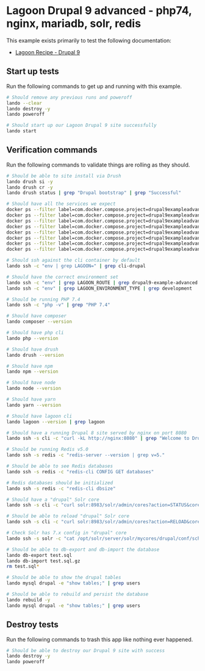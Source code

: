 Lagoon Drupal 9 advanced - php74, nginx, mariadb, solr, redis
===========================================================

This example exists primarily to test the following documentation:

* [Lagoon Recipe - Drupal 9](https://docs.lando.dev/config/lagoon.html)

Start up tests
--------------

Run the following commands to get up and running with this example.

```bash
# Should remove any previous runs and poweroff
lando --clear
lando destroy -y
lando poweroff

# Should start up our Lagoon Drupal 9 site successfully
lando start
```

Verification commands
---------------------

Run the following commands to validate things are rolling as they should.

```bash
# Should be able to site install via Drush
lando drush si -y
lando drush cr -y
lando drush status | grep "Drupal bootstrap" | grep "Successful"

# Should have all the services we expect
docker ps --filter label=com.docker.compose.project=drupal9exampleadvanced | grep Up | grep drupal9exampleadvanced_nginx_1
docker ps --filter label=com.docker.compose.project=drupal9exampleadvanced | grep Up | grep drupal9exampleadvanced_mariadb_1
docker ps --filter label=com.docker.compose.project=drupal9exampleadvanced | grep Up | grep drupal9exampleadvanced_mailhog_1
docker ps --filter label=com.docker.compose.project=drupal9exampleadvanced | grep Up | grep drupal9exampleadvanced_php_1
docker ps --filter label=com.docker.compose.project=drupal9exampleadvanced | grep Up | grep drupal9exampleadvanced_cli_1
docker ps --filter label=com.docker.compose.project=drupal9exampleadvanced | grep Up | grep drupal9exampleadvanced_solr_1
docker ps --filter label=com.docker.compose.project=drupal9exampleadvanced | grep Up | grep drupal9exampleadvanced_redis_1
docker ps --filter label=com.docker.compose.project=drupal9exampleadvanced | grep Up | grep drupal9exampleadvanced_lagooncli_1

# Should ssh against the cli container by default
lando ssh -c "env | grep LAGOON=" | grep cli-drupal

# Should have the correct environment set
lando ssh -c "env" | grep LAGOON_ROUTE | grep drupal9-example-advanced.lndo.site
lando ssh -c "env" | grep LAGOON_ENVIRONMENT_TYPE | grep development

# Should be running PHP 7.4
lando ssh -c "php -v" | grep "PHP 7.4"

# Should have composer
lando composer --version

# Should have php cli
lando php --version

# Should have drush
lando drush --version

# Should have npm
lando npm --version

# Should have node
lando node --version

# Should have yarn
lando yarn --version

# Should have lagoon cli
lando lagoon --version | grep lagoon

# Should have a running Drupal 8 site served by nginx on port 8080
lando ssh -s cli -c "curl -kL http://nginx:8080" | grep "Welcome to Drush Site-Install"

# Should be running Redis v5.0
lando ssh -s redis -c "redis-server --version | grep v=5."

# Should be able to see Redis databases
lando ssh -s redis -c "redis-cli CONFIG GET databases"

# Redis databases should be initialized
lando ssh -s redis -c "redis-cli dbsize"

# Should have a "drupal" Solr core
lando ssh -s cli -c "curl solr:8983/solr/admin/cores?action=STATUS&core=drupal"

# Should be able to reload "drupal" Solr core
lando ssh -s cli -c "curl solr:8983/solr/admin/cores?action=RELOAD&core=drupal"

# Check Solr has 7.x config in "drupal" core
lando ssh -s solr -c "cat /opt/solr/server/solr/mycores/drupal/conf/schema.xml | grep solr-7.x"

# Should be able to db-export and db-import the database
lando db-export test.sql
lando db-import test.sql.gz
rm test.sql*

# Should be able to show the drupal tables
lando mysql drupal -e "show tables;" | grep users

# Should be able to rebuild and persist the database
lando rebuild -y
lando mysql drupal -e "show tables;" | grep users
```

Destroy tests
-------------

Run the following commands to trash this app like nothing ever happened.

```bash
# Should be able to destroy our Drupal 9 site with success
lando destroy -y
lando poweroff
```
